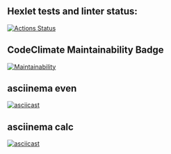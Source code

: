 ## Hexlet tests and linter status:
[![Actions Status](https://github.com/PHPUSER-218/php-project-45/actions/workflows/hexlet-check.yml/badge.svg)](https://github.com/PHPUSER-218/php-project-45/actions)
##  CodeClimate Maintainability Badge
[![Maintainability](https://api.codeclimate.com/v1/badges/c914c3c21e908affda24/maintainability)](https://codeclimate.com/github/PHPUSER-218/php-project-45/maintainability)
## asciinema even
[![asciicast](https://asciinema.org/a/MzBUv3vtb9Z5PwwSTZvqQqJTB.svg)](https://asciinema.org/a/MzBUv3vtb9Z5PwwSTZvqQqJTB)
## asciinema calc
[![asciicast](https://asciinema.org/a/MzBUv3vtb9Z5PwwSTZvqQqJTB.svg)](https://asciinema.org/a/yoFAeweyyuo1L1NlhvF8Pc6DO)